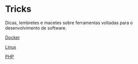 # Tricks
Dicas, lembretes e macetes sobre ferramentas voltadas para o desenvolvimento de software.

[Docker](/docker/index.md)

[Linux](linux/index.md)

[PHP](php/index.md)
